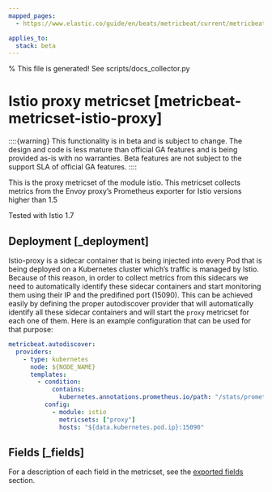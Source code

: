 ```yaml
---
mapped_pages:
  - https://www.elastic.co/guide/en/beats/metricbeat/current/metricbeat-metricset-istio-proxy.html

applies_to:
  stack: beta
---
```


% This file is generated! See scripts/docs_collector.py

# Istio proxy metricset [metricbeat-metricset-istio-proxy]

::::{warning}
This functionality is in beta and is subject to change. The design and code is less mature than official GA features and is being provided as-is with no warranties. Beta features are not subject to the support SLA of official GA features.
::::


This is the proxy metricset of the module istio. This metricset collects metrics from the Envoy proxy’s Prometheus exporter for Istio versions higher than 1.5

Tested with Istio 1.7


## Deployment [_deployment]

Istio-proxy is a sidecar container that is being injected into every Pod that is being deployed on a Kubernetes cluster which’s traffic is managed by Istio. Because of this reason, in order to collect metrics from this sidecars we need to automatically identify these sidecar containers and start monitoring them using their IP and the predifined port (15090). This can be achieved easily by defining the proper autodiscover provider that will automatically identify all these sidecar containers and will start the `proxy` metricset for each one of them. Here is an example configuration that can be used for that purpose:

```yaml
metricbeat.autodiscover:
  providers:
    - type: kubernetes
      node: ${NODE_NAME}
      templates:
        - condition:
            contains:
              kubernetes.annotations.prometheus.io/path: "/stats/prometheus"
          config:
            - module: istio
              metricsets: ["proxy"]
              hosts: "${data.kubernetes.pod.ip}:15090"
```

## Fields [_fields]

For a description of each field in the metricset, see the [exported fields](/reference/metricbeat/exported-fields-istio.md) section.

